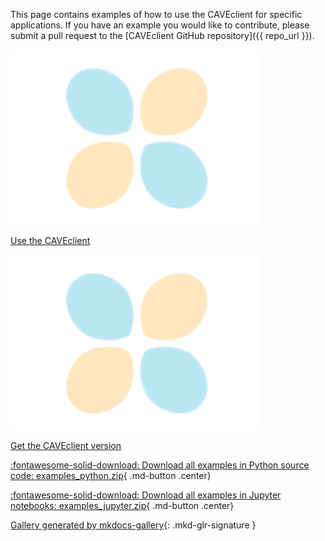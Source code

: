 <!-- docs_generated_examples -->

This page contains examples of how to use the CAVEclient for specific applications. If
you have an example you would like to contribute, please submit a pull request to the
[CAVEclient GitHub repository]({{ repo_url }}).



<div class="mkd-glr-thumbcontainer" tooltip="This example shows how to do something cool.">
    <!--div class="figure align-default" id="id1"-->
        <img alt="Use the CAVEclient" src="images/thumb/mkd_glr_another_test_thumb.png" />
        <p class="caption">
            <span class="caption-text">
                <a class="reference internal" href="another_test">
                    <span class="std std-ref">Use the CAVEclient</span>
                </a>
            </span>
            <!--a class="headerlink" href="#id1" title="Permalink to this image"></a-->
        </p>
    <!--/div-->
</div>

<div class="mkd-glr-thumbcontainer" tooltip="This example shows how to get the version of the CAVEclient package.">
    <!--div class="figure align-default" id="id1"-->
        <img alt="Get the CAVEclient version" src="images/thumb/mkd_glr_test_thumb.png" />
        <p class="caption">
            <span class="caption-text">
                <a class="reference internal" href="test">
                    <span class="std std-ref">Get the CAVEclient version</span>
                </a>
            </span>
            <!--a class="headerlink" href="#id1" title="Permalink to this image"></a-->
        </p>
    <!--/div-->
</div>

<div class="mkd-glr-clear"></div>



<div id="download_links"></div>

[:fontawesome-solid-download: Download all examples in Python source code: examples_python.zip](./examples_python.zip){ .md-button .center}

[:fontawesome-solid-download: Download all examples in Jupyter notebooks: examples_jupyter.zip](./examples_jupyter.zip){ .md-button .center}


[Gallery generated by mkdocs-gallery](https://mkdocs-gallery.github.io){: .mkd-glr-signature }
